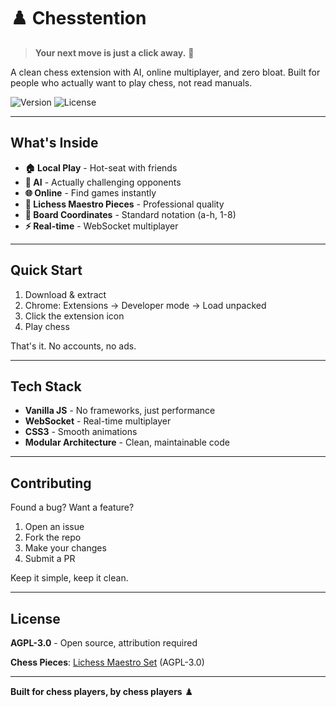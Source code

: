 # ♟️ Chesstention

> **Your next move is just a click away.** 🚀

A clean chess extension with AI, online multiplayer, and zero bloat. Built for people who actually want to play chess, not read manuals.

![Version](https://img.shields.io/badge/Version-1.0-blue)
![License](https://img.shields.io/badge/License-AGPL--3.0-orange)

---

## What's Inside

- **🏠 Local Play** - Hot-seat with friends
- **🤖 AI** - Actually challenging opponents  
- **🌐 Online** - Find games instantly
- **🎨 Lichess Maestro Pieces** - Professional quality
- **📐 Board Coordinates** - Standard notation (a-h, 1-8)
- **⚡ Real-time** - WebSocket multiplayer

---

## Quick Start

1. Download & extract
2. Chrome: Extensions → Developer mode → Load unpacked
3. Click the extension icon
4. Play chess

That's it. No accounts, no ads.

---

## Tech Stack

- **Vanilla JS** - No frameworks, just performance
- **WebSocket** - Real-time multiplayer
- **CSS3** - Smooth animations
- **Modular Architecture** - Clean, maintainable code
---

## Contributing

Found a bug? Want a feature? 

1. Open an issue
2. Fork the repo
3. Make your changes
4. Submit a PR

Keep it simple, keep it clean.

---

## License

**AGPL-3.0** - Open source, attribution required

**Chess Pieces**: [Lichess Maestro Set](https://github.com/lichess-org/lila/tree/master/public/piece/maestro) (AGPL-3.0)

---

**Built for chess players, by chess players** ♟️
